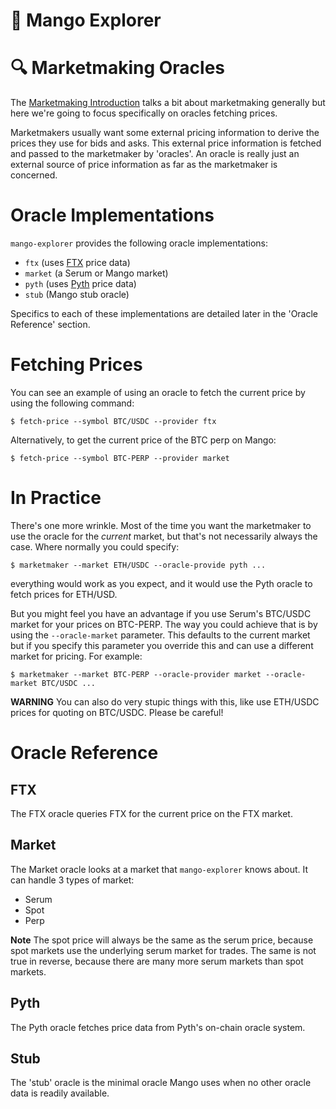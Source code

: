 # 🥭 Mango Explorer

# 🔍‍ Marketmaking Oracles

The [Marketmaking Introduction](MarketmakingIntroduction.md) talks a bit about marketmaking generally but here we're going to focus specifically on oracles fetching prices.

Marketmakers usually want some external pricing information to derive the prices they use for bids and asks. This external price information is fetched and passed to the marketmaker by 'oracles'. An oracle is really just an external source of price information as far as the marketmaker is concerned.


# Oracle Implementations

`mango-explorer` provides the following oracle implementations:
- `ftx` (uses [FTX](https://ftx.com) price data)
- `market` (a Serum or Mango market)
- `pyth` (uses [Pyth](https://pyth.network/) price data)
- `stub` (Mango stub oracle)

Specifics to each of these implementations are detailed later in the 'Oracle Reference' section.


# Fetching Prices

You can see an example of using an oracle to fetch the current price by using the following command:
```
$ fetch-price --symbol BTC/USDC --provider ftx
```
Alternatively, to get the current price of the BTC perp on Mango:
```
$ fetch-price --symbol BTC-PERP --provider market
```


# In Practice

There's one more wrinkle. Most of the time you want the marketmaker to use the oracle for the *current* market, but that's not necessarily always the case. Where normally you could specify:
```
$ marketmaker --market ETH/USDC --oracle-provide pyth ...
```
everything would work as you expect, and it would use the Pyth oracle to fetch prices for ETH/USD.

But you might feel you have an advantage if you use Serum's BTC/USDC market for your prices on BTC-PERP. The way you could achieve that is by using the `--oracle-market` parameter. This defaults to the current market but if you specify this parameter you override this and can use a different market for pricing. For example:
```
$ marketmaker --market BTC-PERP --oracle-provider market --oracle-market BTC/USDC ...
```
**WARNING** You can also do very stupic things with this, like use ETH/USDC prices for quoting on BTC/USDC. Please be careful!


# Oracle Reference

## FTX

The FTX oracle queries FTX for the current price on the FTX market.


## Market

The Market oracle looks at a market that `mango-explorer` knows about. It can handle 3 types of market:
- Serum
- Spot
- Perp

**Note** The spot price will always be the same as the serum price, because spot markets use the underlying serum market for trades. The same is not true in reverse, because there are many more serum markets than spot markets.


## Pyth

The Pyth oracle fetches price data from Pyth's on-chain oracle system.


## Stub

The 'stub' oracle is the minimal oracle Mango uses when no other oracle data is readily available.